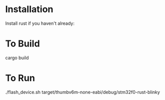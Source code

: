 # Installation

Install rust if you haven't already: 


# To Build

cargo build

# To Run

./flash_device.sh target/thumbv6m-none-eabi/debug/stm32f0-rust-blinky

